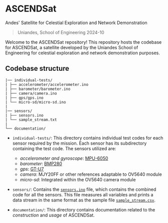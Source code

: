 # ASCENDSat

Andes' Satellite for Celestial Exploration and Network Demonstration

> Uniandes, School of Engineering 2024-10

Welcome to the ASCENDSat repository! This repository hosts the codebase for ASCENDSat, a satellite developed by the Uniandes School of Engineering for celestial exploration and network demonstration purposes.

[//]: <> (##Mission Statement)

## Codebase structure

```
|── individual-tests/
| ├── accelerometer/accelerometer.ino
| ├── barometer/barometer.ino
| ├── camera/camera.ino
| ├── gps/gps.ino
| └── micro-sd/micro-sd.ino
|
|── sensors/
| ├── sensors.ino
| └── sample_stream.txt
|
└── documentation/
```

- `individual-tests/`: This directory contains individual test codes for each sensor required by the mission. Each sensor has its subdirectory containing the test code. The sensors utilized are:
  - *accelerometer and gyroscope*: [MPU-6050](https://invensense.tdk.com/wp-content/uploads/2015/02/MPU-6000-Datasheet1.pdf)
  - *barometer*: [BMP280](https://cdn-shop.adafruit.com/datasheets/BST-BMP280-DS001-11.pdf)
  - *gps*: [GT-U7](https://images-na.ssl-images-amazon.com/images/I/91tuvtrO2jL.pdf)
  - *camera*: MJY20FF or other references adaptable to OV5640 module
  - *micro-sd*: Integrated within the OV5640 camera module
  
- `sensors/`: Contains the [`sensors.ino`](https://github.com/t-montes/CubeSat/blob/master/sensors/sensors.ino) file, which contains the combined code for all the sensors. This file measures all variables and prints a data stream in the same format as the sample file [`sample_stream.csv`](https://github.com/t-montes/CubeSat/blob/master/sensors/sample_stream.csv).

- `documentation/`: This directory contains documentation related to the _construction_ and _usage_ of ASCENDSat. 

